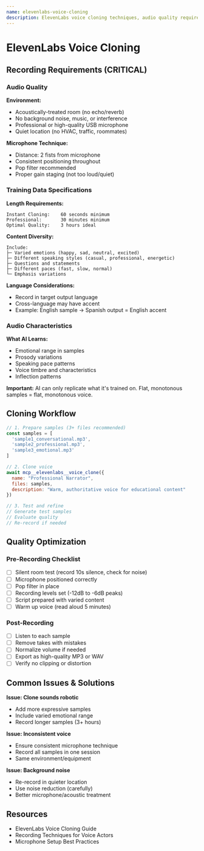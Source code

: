 ```yaml
---
name: elevenlabs-voice-cloning
description: ElevenLabs voice cloning techniques, audio quality requirements, recording best practices, and training data optimization for professional-quality voice clones. Use when creating custom voices, cloning voices, or optimizing voice clone quality.
---
```


# ElevenLabs Voice Cloning

## Recording Requirements (CRITICAL)

### Audio Quality

**Environment:**
- Acoustically-treated room (no echo/reverb)
- No background noise, music, or interference
- Professional or high-quality USB microphone
- Quiet location (no HVAC, traffic, roommates)

**Microphone Technique:**
- Distance: 2 fists from microphone
- Consistent positioning throughout
- Pop filter recommended
- Proper gain staging (not too loud/quiet)

### Training Data Specifications

**Length Requirements:**
```
Instant Cloning:    60 seconds minimum
Professional:       30 minutes minimum
Optimal Quality:    3 hours ideal
```

**Content Diversity:**
```
Include:
├─ Varied emotions (happy, sad, neutral, excited)
├─ Different speaking styles (casual, professional, energetic)
├─ Questions and statements
├─ Different paces (fast, slow, normal)
└─ Emphasis variations
```

**Language Considerations:**
- Record in target output language
- Cross-language may have accent
- Example: English sample → Spanish output = English accent

### Audio Characteristics

**What AI Learns:**
- Emotional range in samples
- Prosody variations
- Speaking pace patterns
- Voice timbre and characteristics
- Inflection patterns

**Important:** AI can only replicate what it's trained on. Flat, monotonous samples = flat, monotonous voice.

## Cloning Workflow

```javascript
// 1. Prepare samples (3+ files recommended)
const samples = [
  'sample1_conversational.mp3',
  'sample2_professional.mp3',
  'sample3_emotional.mp3'
]

// 2. Clone voice
await mcp__elevenlabs__voice_clone({
  name: "Professional Narrator",
  files: samples,
  description: "Warm, authoritative voice for educational content"
})

// 3. Test and refine
// Generate test samples
// Evaluate quality
// Re-record if needed
```

## Quality Optimization

### Pre-Recording Checklist

- [ ] Silent room test (record 10s silence, check for noise)
- [ ] Microphone positioned correctly
- [ ] Pop filter in place
- [ ] Recording levels set (-12dB to -6dB peaks)
- [ ] Script prepared with varied content
- [ ] Warm up voice (read aloud 5 minutes)

### Post-Recording

- [ ] Listen to each sample
- [ ] Remove takes with mistakes
- [ ] Normalize volume if needed
- [ ] Export as high-quality MP3 or WAV
- [ ] Verify no clipping or distortion

## Common Issues & Solutions

**Issue: Clone sounds robotic**
- Add more expressive samples
- Include varied emotional range
- Record longer samples (3+ hours)

**Issue: Inconsistent voice**
- Ensure consistent microphone technique
- Record all samples in one session
- Same environment/equipment

**Issue: Background noise**
- Re-record in quieter location
- Use noise reduction (carefully)
- Better microphone/acoustic treatment

## Resources

- ElevenLabs Voice Cloning Guide
- Recording Techniques for Voice Actors
- Microphone Setup Best Practices
